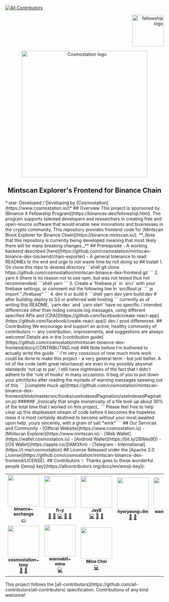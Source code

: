 <!-- ALL-CONTRIBUTORS-BADGE:START - Do not remove or modify this section -->
[![All Contributors](https://img.shields.io/badge/all_contributors-9-orange.svg?style=flat-square)](#contributors-)
<!-- ALL-CONTRIBUTORS-BADGE:END -->
<p align="right">
  <img width="100" src="https://user-images.githubusercontent.com/31615341/79631890-e5e09680-8196-11ea-9a26-e613b30bb968.png" alt="fellowship logo">
</p>
<p align="center">    
  <a href="https://www.cosmostation.io" target="_blank" rel="noopener noreferrer"><img width="400" src="https://user-images.githubusercontent.com/31615341/78533120-614f5900-7823-11ea-901a-b745880594cf.png" alt="Cosmostation logo"></a>    
</p>
<h2 align="center">    
  Mintscan Explorer's Frontend for Binance Chain     
</h2>
*:star: Developed / Developing by [Cosmostation](https://www.cosmostation.io/)*    
 ## Overview 
 This project is sponsored by [Binance X Fellowship Program](https://binancex.dev/fellowship.html). The program supports talented developers and researchers in creating free and open-source software that would enable new innovations and businesses in the crypto community.
This repository provides frontend code for [Mintscan Block Explorer for Binance Chain](https://binance.mintscan.io/).    
 **_Note that this repository is currently being developed meaning that most likely there will be many breaking changes._**    
 ## Prerequisite    
 - A working backend described [here](https://github.com/cosmostation/mintscan-binance-dex-backend/chain-exporter) - A general tolerance to read READMEs to the end and urge to not waste time by not doing so    
 ## Install 
 1. Git clone this repo to desired directory  
```shell    
git clone https://github.com/cosmostation/mintscan-binance-dex-frontend.git    
```
2. yarn it (there is no reason not to use npm, but was not tested thus not recommended) 
```shell    
yarn
```
3. Create a `firebase.js` in `src/` with your firebase settings, or comment out the following line in `src/Root.js`
 ``` js
 import "./firebase"
```
4. dev it or build it  
```shell    
yarn dev
yarn build:dev
# after building deploy to S3 or preferred web hosting  
```    
currently as of writing this README, `yarn dev` and `yarn start` have no specific / intended differences other than hiding console.log messages, using different specified APIs and [CRA]([https://github.com/facebook/create-react-app](https://github.com/facebook/create-react-app)) dev / prod differences.  
## Contributing    
 We encourage and support an active, healthy community of contributors — any contribution, improvements, and suggestions are always welcome! Details are in the [contribution guide](https://github.com/cosmostation/mintscan-binance-dex-frontend/docs/CONTRIBUTING.md)    
### Note before I'm bothered to actually write the guide 
```    
I'm very conscious of how much more work could be done to make this project    
- a very general term - but just better.    
A lot of the code (with great reluctance) are even in my possibly abysmal standards    
'not up to par', I still have nightmares of the fact that I didn't adhere    
to the 'rule of hooks' in many occasions.    
(I beg of you to put down your pitchforks after reading the myriads of warning messages    
spewing out of this    
```    
[complete muck up](https://github.com/cosmostation/mintscan-binance-dex-frontend/blob/master/src/hooks/useIndexedPagination/useIndexedPagination.js)    
###### _Ironically that single monstrosity of a file took up about 30% of the total time that I worked on this project_ 
```    
Please feel free to help clear up this displeasant stream of code    
before it becomes the hopeless mess it is most certainly destined to become    
without your most awaited upon help.    
yours sincerely, with a grain of salt *wink*    
```    
## Our Services and Community 
- [Official Website](https://www.cosmostation.io) 
- [Mintscan Explorer](https://www.mintscan.io) 
- [Web Wallet](https://wallet.cosmostation.io) 
- [Android Wallet](https://bit.ly/2BWex9D) - [iOS Wallet](https://apple.co/2IAM3Xm) 
- [Telegram - International](https://t.me/cosmostation)    
 ## License    
 Released under the [Apache 2.0 License](https://github.com/cosmostation/mintscan-binance-dex-frontend/LICENSE).
## Contributors ✨
Thanks goes to these wonderful people ([emoji key](https://allcontributors.org/docs/en/emoji-key)):
<!-- ALL-CONTRIBUTORS-LIST:START - Do not remove or modify this section -->
<!-- prettier-ignore-start -->
<!-- markdownlint-disable -->
<table>
  <tr>
    <td align="center"><a href="https://github.com/binance-exchange"><img src="https://avatars2.githubusercontent.com/u/32770468?v=4" width="100px;" alt=""/><br /><sub><b>binance-exchange</b></sub></a><br /><a href="#financial-binance-exchange" title="Financial">💵</a></td>
    <td align="center"><a href="http://dev.to/fly"><img src="https://avatars3.githubusercontent.com/u/31615341?v=4" width="100px;" alt=""/><br /><sub><b>fl-y</b></sub></a><br /><a href="https://github.com/Cosmostation/mintscan-binance-dex-frontend/commits?author=fl-y" title="Documentation">📖</a> <a href="https://github.com/Cosmostation/mintscan-binance-dex-frontend/issues?q=author%3Afl-y" title="Bug reports">🐛</a> <a href="https://github.com/Cosmostation/mintscan-binance-dex-frontend/commits?author=fl-y" title="Code">💻</a> <a href="#ideas-fl-y" title="Ideas, Planning, & Feedback">🤔</a> <a href="#maintenance-fl-y" title="Maintenance">🚧</a></td>
    <td align="center"><a href="https://jaybdev.net"><img src="https://avatars1.githubusercontent.com/u/20435620?v=4" width="100px;" alt=""/><br /><sub><b>JayB</b></sub></a><br /><a href="https://github.com/Cosmostation/mintscan-binance-dex-frontend/commits?author=kogisin" title="Code">💻</a> <a href="#projectManagement-kogisin" title="Project Management">📆</a> <a href="#question-kogisin" title="Answering Questions">💬</a></td>
    <td align="center"><a href="https://github.com/hyeryeong-lim"><img src="https://avatars1.githubusercontent.com/u/63229379?v=4" width="100px;" alt=""/><br /><sub><b>hyeryeong-lim</b></sub></a><br /><a href="#design-hyeryeong-lim" title="Design">🎨</a> <a href="#question-hyeryeong-lim" title="Answering Questions">💬</a></td>
    <td align="center"><a href="https://www.wannabit.io"><img src="https://avatars0.githubusercontent.com/u/34641156?v=4" width="100px;" alt=""/><br /><sub><b>wannabit-dev</b></sub></a><br /><a href="#userTesting-wannabit-dev" title="User Testing">📓</a></td>
    <td align="center"><a href="https://www.cosmostation.io"><img src="https://avatars2.githubusercontent.com/u/43632038?v=4" width="100px;" alt=""/><br /><sub><b>David Park</b></sub></a><br /><a href="#business-thaidout" title="Business development">💼</a> <a href="#fundingFinding-thaidout" title="Funding Finding">🔍</a></td>
  </tr>
  <tr>
    <td align="center"><a href="https://github.com/cosmostation-tony"><img src="https://avatars0.githubusercontent.com/u/57337630?v=4" width="100px;" alt=""/><br /><sub><b>cosmostation-tony</b></sub></a><br /><a href="#ideas-cosmostation-tony" title="Ideas, Planning, & Feedback">🤔</a> <a href="#userTesting-cosmostation-tony" title="User Testing">📓</a></td>
    <td align="center"><a href="https://github.com/wannabit-mina"><img src="https://avatars0.githubusercontent.com/u/34847819?v=4" width="100px;" alt=""/><br /><sub><b>wannabit-mina</b></sub></a><br /><a href="https://github.com/Cosmostation/mintscan-binance-dex-frontend/commits?author=wannabit-mina" title="Code">💻</a></td>
    <td align="center"><a href="https://minami-choi.github.io/"><img src="https://avatars2.githubusercontent.com/u/28688788?v=4" width="100px;" alt=""/><br /><sub><b>Mina Choi</b></sub></a><br /><a href="https://github.com/Cosmostation/mintscan-binance-dex-frontend/commits?author=minami-choi" title="Code">💻</a></td>
  </tr>
</table>
<!-- markdownlint-enable -->
<!-- prettier-ignore-end -->
<!-- ALL-CONTRIBUTORS-LIST:END -->
This project follows the [all-contributors](https://github.com/all-contributors/all-contributors) specification. Contributions of any kind welcome!